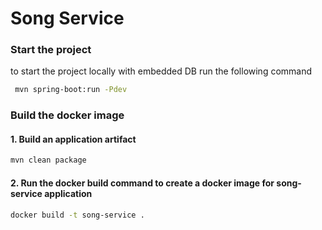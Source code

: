 # Song Service

### Start the project
to start the project locally with embedded DB run the following command
```bash
 mvn spring-boot:run -Pdev
```

### Build the docker image

#### 1. Build an application artifact
```bash
mvn clean package
```

#### 2. Run the docker build command to create a docker image for song-service application
```bash
docker build -t song-service .
```
